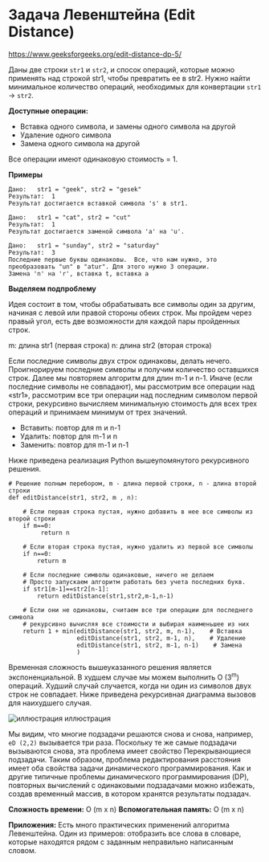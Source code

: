 # Задача Левенштейна (Edit Distance)

https://www.geeksforgeeks.org/edit-distance-dp-5/

Даны две строки `str1` и `str2`, и спосок операций, которые можно применять над строкой str1, чтобы превратить ее в str2. Нужно найти минимальное количество операций, необходимых для конвертации `str1`  -> `str2`.

**Доступные операции:**
 - Вставка одного символа, и замены одного символа на другой
 - Удаление одного символа
 - Замена одного символа на другой
 
Все операции имеют одинаковую стоимость = 1.

**Примеры**

 ```
Дано:   str1 = "geek", str2 = "gesek"
Результат:  1
Результат достигается вставкой символа 's' в str1.

Дано:   str1 = "cat", str2 = "cut"
Результат:  1
Результат достигается заменой символа 'a' на 'u'.

Дано:   str1 = "sunday", str2 = "saturday"
Результат:  3
Последние первые буквы одинаковы.  Все, что нам нужно, это
преобразовать "un" в "atur". Для этого нужно 3 операции. 
Замена 'n' на 'r', вставка t, вставка a
```

**Выделяем подпроблему**

Идея состоит в том, чтобы обрабатывать все символы один за другим, начиная с левой или правой стороны обеих строк.
Мы пройдем через правый угол, есть две возможности для каждой пары пройденных строк.

m: длина str1 (первая строка)
n: длина str2 (вторая строка)

Если последние символы двух строк одинаковы, делать нечего. Проигнорируем последние символы и получим количество оставшихся строк. Далее мы повторяем алгоритм для длин m-1 и n-1.
Иначе (если последние символы не совпадают), мы рассмотрим все операции над «str1», рассмотрим все три операции над последним символом первой строки, рекурсивно вычисляем минимальную стоимость для всех трех операций и принимаем минимум от трех значений.
 - Вставить: повтор для m и n-1
 - Удалить: повтор для m-1 и n
 - Заменить: повтор для m-1 и n-1
 
Ниже приведена реализация Python вышеупомянутого рекурсивного решения.

```
# Решение полным перебором, m - длина первой строки, n - длина второй строки
def editDistance(str1, str2, m , n): 
  
    # Если первая строка пустая, нужно добавить в нее все символы из второй строки
    if m==0: 
         return n 
  
    # Если вторая строка пустая, нужно удалить из первой все символы
    if n==0: 
        return m 
  
    # Если последние символы одинаковые, ничего не делаем
    # Просто запускаем алгоритм работать без учета последних букв. 
    if str1[m-1]==str2[n-1]: 
        return editDistance(str1,str2,m-1,n-1) 
  
    # Если они не одинаковы, считаем все три операции для последнего символа 
    # рекурсивно вычисляя все стоимости и выбирая наименьшее из них
    return 1 + min(editDistance(str1, str2, m, n-1),    # Вставка 
                   editDistance(str1, str2, m-1, n),    # Удаление 
                   editDistance(str1, str2, m-1, n-1)    # Замена 
                   ) 
```

Временная сложность вышеуказанного решения является экспоненциальной. В худшем случае мы можем выполнить O (3<sup>m</sup>) операций. Худший случай случается, когда ни один из символов двух строк не совпадает. Ниже приведена рекурсивная диаграмма вызовов для наихудшего случая.

![иллюстрация иллюстрация](https://www.geeksforgeeks.org/wp-content/uploads/EditDistance.png)

Мы видим, что многие подзадачи решаются снова и снова, например, `eD (2,2)` вызывается три раза. Поскольку те же самые подзадачи вызываются снова, эта проблема имеет свойство Перекрывающиеся подзадачи. Таким образом, проблема редактирования расстояния имеет оба свойства задачи динамического программирования. Как и другие типичные проблемы динамического программирования (DP), повторных вычислений с одинаковыми подзадачами можно избежать, создав временный массив, в котором хранятся результаты подзадач.

**Сложность времени:** O (m x n)
**Вспомогательная память:** O (m x n)

**Приложения:** Есть много практических применений алгоритма Левенштейна. Один из примеров: отобразить все слова в словаре, которые находятся рядом с заданным неправильно написанным словом.
